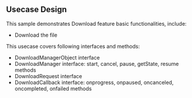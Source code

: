 ## Usecase Design

This sample demonstrates Download feature basic functionalities, include:

* Download the file

This usecase covers following interfaces and methods:

* DownloadManagerObject interface
* DownloadManager interface: start, cancel, pause, getState, resume methods
* DownloadRequest interface
* DownloadCallback interface: onprogress, onpaused, oncanceled, oncompleted, onfailed methods
